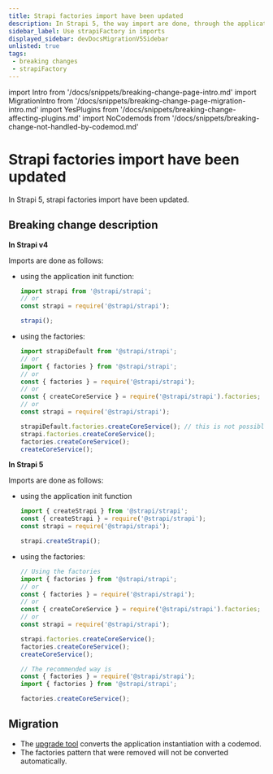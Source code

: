 ```yaml
---
title: Strapi factories import have been updated
description: In Strapi 5, the way import are done, through the application init function or through factories, has been updated.
sidebar_label: Use strapiFactory in imports
displayed_sidebar: devDocsMigrationV5Sidebar
unlisted: true
tags:
 - breaking changes
 - strapiFactory
---
```


import Intro from '/docs/snippets/breaking-change-page-intro.md'
import MigrationIntro from '/docs/snippets/breaking-change-page-migration-intro.md'
import YesPlugins from '/docs/snippets/breaking-change-affecting-plugins.md'
import NoCodemods from '/docs/snippets/breaking-change-not-handled-by-codemod.md'

# Strapi factories import have been updated

In Strapi 5, strapi factories import have been updated.

<Intro />
<YesPlugins />
<NoCodemods />

## Breaking change description

**In Strapi v4**

Imports are done as follows:

* using the application init function:

  ```js
  import strapi from '@strapi/strapi'; 
  // or
  const strapi = require('@strapi/strapi');

  strapi();
  ```

* using the factories:
  
  ```js
  import strapiDefault from '@strapi/strapi';
  // or
  import { factories } from '@strapi/strapi';
  // or
  const { factories } = require('@strapi/strapi');
  // or
  const { createCoreService } = require('@strapi/strapi').factories;
  // or
  const strapi = require('@strapi/strapi');

  strapiDefault.factories.createCoreService(); // this is not possible anymore in v5
  strapi.factories.createCoreService();
  factories.createCoreService();
  createCoreService();
  ```

**In Strapi 5**

Imports are done as follows:

* using the application init function

  ```js
  import { createStrapi } from '@strapi/strapi'; 
  const { createStrapi } = require('@strapi/strapi');
  const strapi = require('@strapi/strapi');

  strapi.createStrapi();
  ```

* using the factories:
  
  ```js
  // Using the factories
  import { factories } from '@strapi/strapi';
  // or
  const { factories } = require('@strapi/strapi');
  // or
  const { createCoreService } = require('@strapi/strapi').factories;
  // or
  const strapi = require('@strapi/strapi');

  strapi.factories.createCoreService();
  factories.createCoreService();
  createCoreService();

  // The recommended way is
  const { factories } = require('@strapi/strapi');
  import { factories } from '@strapi/strapi';

  factories.createCoreService();
  ```

## Migration

- The [upgrade tool](/dev-docs/upgrade-tool) converts the application instantiation with a codemod.
- The factories pattern that were removed will not be converted automatically.
